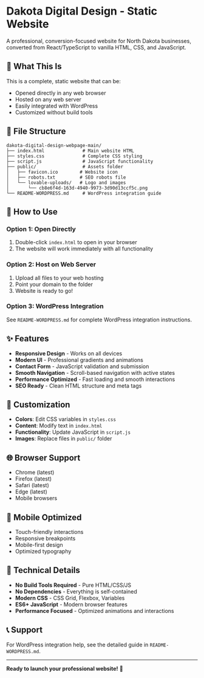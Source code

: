 # Dakota Digital Design - Static Website

A professional, conversion-focused website for North Dakota businesses, converted from React/TypeScript to vanilla HTML, CSS, and JavaScript.

## 🎯 What This Is

This is a complete, static website that can be:
- Opened directly in any web browser
- Hosted on any web server
- Easily integrated with WordPress
- Customized without build tools

## 📁 File Structure

```
dakota-digital-design-webpage-main/
├── index.html              # Main website HTML
├── styles.css              # Complete CSS styling
├── script.js               # JavaScript functionality
├── public/                 # Assets folder
│   ├── favicon.ico        # Website icon
│   ├── robots.txt         # SEO robots file
│   └── lovable-uploads/   # Logo and images
│       └── cb8e6f4d-163d-4940-9973-3d90d13ccf5c.png
└── README-WORDPRESS.md     # WordPress integration guide
```

## 🚀 How to Use

### Option 1: Open Directly
1. Double-click `index.html` to open in your browser
2. The website will work immediately with all functionality

### Option 2: Host on Web Server
1. Upload all files to your web hosting
2. Point your domain to the folder
3. Website is ready to go!

### Option 3: WordPress Integration
See `README-WORDPRESS.md` for complete WordPress integration instructions.

## ✨ Features

- **Responsive Design** - Works on all devices
- **Modern UI** - Professional gradients and animations
- **Contact Form** - JavaScript validation and submission
- **Smooth Navigation** - Scroll-based navigation with active states
- **Performance Optimized** - Fast loading and smooth interactions
- **SEO Ready** - Clean HTML structure and meta tags

## 🎨 Customization

- **Colors**: Edit CSS variables in `styles.css`
- **Content**: Modify text in `index.html`
- **Functionality**: Update JavaScript in `script.js`
- **Images**: Replace files in `public/` folder

## 🌐 Browser Support

- Chrome (latest)
- Firefox (latest)
- Safari (latest)
- Edge (latest)
- Mobile browsers

## 📱 Mobile Optimized

- Touch-friendly interactions
- Responsive breakpoints
- Mobile-first design
- Optimized typography

## 🔧 Technical Details

- **No Build Tools Required** - Pure HTML/CSS/JS
- **No Dependencies** - Everything is self-contained
- **Modern CSS** - CSS Grid, Flexbox, Variables
- **ES6+ JavaScript** - Modern browser features
- **Performance Focused** - Optimized animations and interactions

## 📞 Support

For WordPress integration help, see the detailed guide in `README-WORDPRESS.md`.

---

**Ready to launch your professional website!** 🚀
